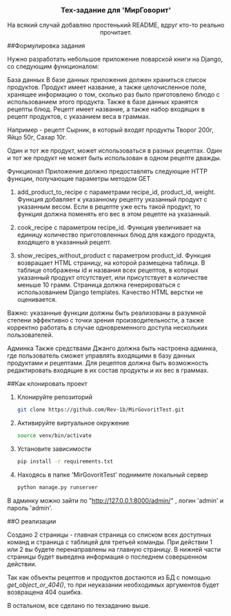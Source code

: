 <br />
<div align="center">
  <a href="https://github.com/Rev-1b/MirGovoritTest">
  </a>

  <h3 align="center">Тех-задание для 'МирГоворит'</h3>

  <p align="center">
    На всякий случай добавляю простенький README, вдруг кто-то реально прочитает.
    <br />
</div>

##Формулировка задания

Нужно разработать небольшое приложение поварской книги на Django, со следующим функционалом:

База данных
В базе данных приложения должен храниться список продуктов. Продукт имеет название, а также целочисленное поле,
хранящее информацию о том, сколько раз было приготовлено блюдо с использованием этого продукта. Также в базе данных
хранятся рецепты блюд. Рецепт имеет название, а также набор входящих в рецепт продуктов, с указанием веса в граммах.

Например - рецепт Сырник, в который входят продукты Творог 200г, Яйцо 50г, Сахар 10г.

Один и тот же продукт, может использоваться в разных рецептах. Один и тот же продукт не может быть использован в
одном рецепте дважды.


Функционал
Приложение должно предоставлять следующие HTTP функции, получающие параметры методом GET

1. add_product_to_recipe с параметрами recipe_id, product_id, weight. Функция добавляет к указанному рецепту указанный продукт с указанным весом. Если в рецепте уже есть такой продукт, то функция должна поменять его вес в этом рецепте на указанный.

2. cook_recipe c параметром recipe_id. Функция увеличивает на единицу количество приготовленных блюд для каждого продукта, входящего в указанный рецепт.

3. show_recipes_without_product с параметром product_id. Функция возвращает HTML страницу, на которой размещена таблица. В таблице отображены id и названия всех рецептов, в которых указанный продукт отсутствует, или присутствует в количестве меньше 10 грамм. Страница должна генерироваться с использованием Django templates. Качество HTML верстки не оценивается.

Важно: указанные функции должны быть реализованы в разумной степени эффективно с точки зрения производительности, а
также корректно работать в случае одновременного доступа нескольких пользователей.


Админка
Также средствами Джанго должна быть настроена админка, где пользователь сможет управлять входящими в базу данных
продуктами и рецептами. Для рецептов должна быть возможность редактировать входящие в их состав продукты и их вес
в граммах.

##Как клонировать проект

1. Клонируйте репозиторий
   ```sh
   git clone https://github.com/Rev-1b/MirGovoritTest.git
   ```
2. Активируйте виртуальное окружение
   ```sh
   source venv/bin/activate
   ```
3. Установите зависимости
   ```sh
   pip install -r requirements.txt
   ```
4. Находясь в папке 'MirGovoritTest' поднимите локальный сервер
   ```sh
   python manage.py runserver
   ```

В админку можно зайти по "http://127.0.0.1:8000/admin/" , логин 'admin' и пароль 'admin'.

##О реализации

Создано 2 страницы - главная страница со списком всех доступных команд и страница с таблицей для третьей команды.
При действии 1 или 2 вы будете перенаправлены на главную страницу. В нижней части страницы будет выведена информация о
последнем совершенном действии.

Так как объекты рецептов и продуктов достаются из БД с помощью *get_object_or_404()*, то при неуказании необходимых
аргументов будет возвращена 404 ошибка.

В остальном, все сделано по техзаданию выше.


